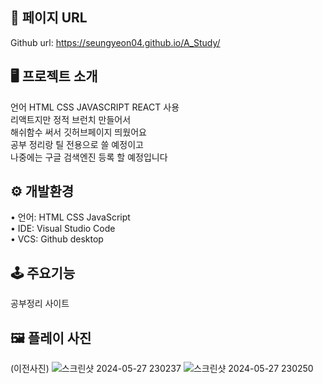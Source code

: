 ## 🔗 페이지 URL 
Github url: https://seungyeon04.github.io/A_Study/ 

## 🖥 프로젝트 소개 

언어 HTML CSS JAVASCRIPT REACT 사용  
리액트지만 정적 브런치 만들어서  
해쉬함수 써서 깃허브페이지 띄웠어요  
공부 정리랑 틸 전용으로 쓸 예정이고  
나중에는 구글 검색엔진 등록 할 예정입니다  


## ⚙️ 개발환경  

• 언어: HTML CSS JavaScript  
• IDE: Visual Studio Code  
• VCS: Github desktop   

## 🕹 주요기능  

공부정리 사이트 

## 🖼 플레이 사진
(이전사진) 
![스크린샷 2024-05-27 230237](https://github.com/SeungYeon04/A_Study.github.io/assets/100332811/229d73a7-b0db-4757-bebb-d159c021b5cf)
![스크린샷 2024-05-27 230250](https://github.com/SeungYeon04/A_Study.github.io/assets/100332811/0fd10c47-741d-4586-8ff5-607ecbd98251)

